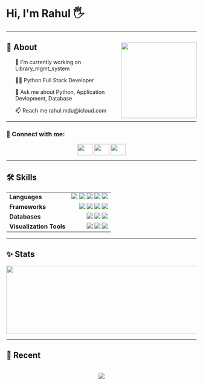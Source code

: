 <summary><h1>Hi, I'm Rahul 🖐️</h1></summary>

<hr>

<summary>
    <img src="https://res.cloudinary.com/daimnidk6/image/upload/v1671628072/github-assets/me-moji_h0xgbp.png" width="200" align="right">
    <h2>📒 About</h2>
    <ul>🌱 I'm currently working on Library_mgmt_system</ul>
    <ul>👨‍💻 Python Full Stack Developer</ul>
    <ul>💬 Ask me about Python, Application Devlopment, Database</ul>
    <ul>📫 Reach me rahul.mdu@icloud.com</ul>
</summary>

<hr>

<summary>
    <h3>🤝 Connect with me:</h3> 
    <div align="center">
        <a href="https://linkedin.com/in/codewithr" target="blank"><img align="center" src="https://raw.githubusercontent.com/rahuldkjain/github-profile-readme-        
        generator/master/src/images/icons/Social/linked-in-alt.svg" alt="" height="30" width="40" /></a>
        <a href="https://instagram.com/rah_ul_12__" target="blank"><img align="center" src="https://raw.githubusercontent.com/rahuldkjain/github-profile-readme- 
        generator/master/src/images/icons/Social/instagram.svg" alt="" height="30" width="40" /></a>
        <a href="https://www.youtube.com/c/codewthr" target="blank"><img align="center" src="https://raw.githubusercontent.com/rahuldkjain/github-profile-readme- 
        generator/master/src/images/icons/Social/youtube.svg" alt="" height="30" width="40" /></a>
    </div>
</summary>

<hr>

<summary>
    <h2>🛠 Skills</h2>
    <div align="center">
        <table style="border: none; width: 100%;">
            <tr style="border: none;">
                <td style="border: none;"><b>Languages</b></td>
                <td align="right" style="border: none;">
                  <img src="https://img.shields.io/badge/Python-%233776ab?style=flat&logo=Python&logoColor=green">
                  <img src="https://img.shields.io/badge/HTML%20-whiteblack?style=flat&logoColor=blue">
                  <img src="https://img.shields.io/badge/R%20Programing-%238f00ff?style=flat&logo=R&logoColor=white">
                  <img src="https://img.shields.io/badge/C%2B%2B%20-black?style=flat&logo=c%2B%2B&logoColor=blue">
                  <img src="https://img.shields.io/badge/C%20-white?style=flat&logo=c">
                </td>
            </tr>
            <tr style="border: none;">
                <td style="border: none;"><b>Frameworks</b></td>
                <td align="right" style="border: none;">
                    <img src="https://img.shields.io/badge/TensorFlow-%23ffb800?style=flat&logo=TensorFlow&logoColor=white">
                    <img src="https://img.shields.io/badge/NumPy-yellow?style=flat&logo=numpy&logoColor=red">
                    <img src="https://img.shields.io/badge/Pandas-%23ff006d?style=flat&logo=Pandas&logoColor=white">
                    <img src="https://img.shields.io/badge/OpenCv-%238f00ff?style=flat&logo=OpenCv&logoColor=white">
                </td>
            </tr>
            <tr style="border: none;">
                <td style="border: none;"><b>Databases</b></td>
                <td align="right" style="border: none;">
                    <img src="https://img.shields.io/badge/MySQL-informational?style=flat&logo=mysql&logoColor=white&color=00758F&labelColor=00618A">
                  <img src="https://img.shields.io/badge/Apache%20-%23a42623?style=flat&logo=apache&logoColor=white">
                  <img src="https://img.shields.io/badge/MongoDB-%23ffff00?style=flat&logo=MongoDb&logoColor=red">
                </td>
            </tr>
            <tr style="border: none;">
                <td style="border: none;"><b>Visualization Tools</b></td>
              <td align="right" style="border: none;">
                <img src="https://img.shields.io/badge/MS%20Office-orange?style=flat&logo=Microsoft">
              <img src="https://img.shields.io/badge/Power%20Bi%20-yellow?style=flat&logo=powerbi">     
                 <img src="https://img.shields.io/badge/Tableau-white?style=flat&logo=Tableau&logoColor=darkred">
                </td>
            </tr>
        </table>
    </div>
</summary>

<hr>

<summary>
    <h2>✨ Stats</h2>
    <p>
        <img width="800px" height="180" src="https://github-readme-stats.vercel.app/api/top-langs/?username=codewthr&size_weight=0.0005&count_weight=0.3&layout=compact&theme=vision-friendly-dark">
    </p>
</summary>

<hr>

<summary>
    <h2>🎼 Recent</h2><br>
    <div align="center">
        <img src="https://apple-music-cards.vercel.app/?" >
    </div>
    
</summary>

